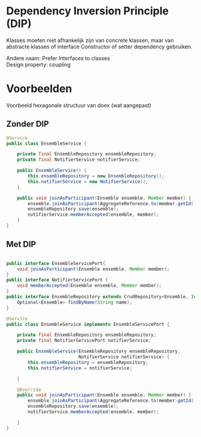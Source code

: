 # Dependency Inversion Principle (DIP)
Klasses moeten niet afhankelijk zijn van concrete klassen, maar van abstracte klasses of interface
Constructor of setter dependency gebruiken.

Andere naam: Prefer Interfaces to classes  
Design property: coupling
# Voorbeelden
Voorbeeld hexagonale structuur van doex (wat aangepast)
## Zonder DIP
```java
@Service
public class EnsembleService {

    private final EnsembleRepository ensembleRepository;
    private final NotifierService notifierService;

    public EnsembleService() {
        this.ensembleRepository = new EnsembleRepository(); 
        this.notifierService = new NotifierService(); 
    }

    public void joinAsParticipant(Ensemble ensemble, Member member) {
        ensemble.joinAsParticipant(AggregateReference.to(member.getId()));
        ensembleRepository.save(ensemble);
        notifierService.memberAccepted(ensemble, member);
    }
}
```

## Met DIP
```Java

public interface EnsembleServicePort{
    void joinAsParticipant(Ensemble ensemble, Member member);
}
public interface NotifierServicePort {
    void memberAccepted(Ensemble ensemble, Member member);
}
public interface EnsembleRepository extends CrudRepository<Ensemble, Integer> {
    Optional<Ensemble> findByName(String name);
}

@Service
public class EnsembleService implements EnsembleServicePort {

    private final EnsembleRepository ensembleRepository;
    private final NotifierServicePort notifierService;

    public EnsembleService(EnsembleRepository ensembleRepository,
                           NotifierService notifierService) {
        this.ensembleRepository = ensembleRepository;
        this.notifierService = notifierService;

    }

    @Override
    public void joinAsParticipant(Ensemble ensemble, Member member) {
        ensemble.joinAsParticipant(AggregateReference.to(member.getId()));
        ensembleRepository.save(ensemble);
        notifierService.memberAccepted(ensemble, member);

    }
}
```